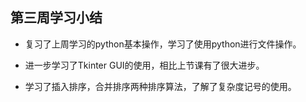 ## 第三周学习小结

- 复习了上周学习的python基本操作，学习了使用python进行文件操作。
- 进一步学习了Tkinter GUI的使用，相比上节课有了很大进步。

- 学习了插入排序，合并排序两种排序算法，了解了复杂度记号的使用。

  

